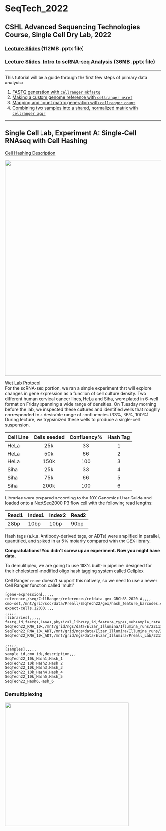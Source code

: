 # SeqTech_2022
## CSHL Advanced Sequencing Technologies Course, Single Cell Dry Lab, 2022


### [Lecture Slides](https://www.dropbox.com/s/t1u9mogpsmjggjh/Preall_SeqTech_2022.pptx?dl=0) (112MB .pptx file)
### [Lecture Slides: Intro to scRNA-seq Analysis](https://www.dropbox.com/s/edkr5lgsbtscylp/Intro_to_scRNAseq.pptx?dl=0) (36MB .pptx file)
-------

This tutorial will be a guide through the first few steps of primary data analysis:
1. [FASTQ generation with `cellranger mkfastq`](#section1)
2. [Making a custom genome reference with `cellranger mkref`](#section2)
3. [Mapping and count matrix generation with `cellranger count`](#section3)
4. [Combining two samples into a shared, normalized matrix with `cellranger aggr`](#section4)

-------
## Single Cell Lab, Experiment A: Single-Cell RNAseq with Cell Hashing
[Cell Hashing Description](https://cite-seq.com/cell-hashing/)

<img src="https://citeseq.files.wordpress.com/2018/02/cell_hashing.png" width="700">

[Wet Lab Protocol](https://www.dropbox.com/s/mitbrqaxtgbavgo/SeqTech_2022_SingCell_protocol.docx?dl=0)  
For the scRNA-seq portion, we ran a simple experiment that will explore changes in gene expression as a function of cell culture density. Two different human cervical cancer lines, HeLa and Siha, were plated in 6-well format on Friday spanning a wide range of densities.  On Tuesday morning before the lab, we inspected these cultures and identified wells that roughly corresponded to a desirable range of confluencies (33%, 66%, 100%).  During lecture, we trypsinized these wells to produce a single-cell suspension.


| Cell Line | Cells seeded    | Confluency% | Hash Tag |
| --------- | :-------------: | :--------:  | :------: |
|HeLa       | 25k             | 33          | 1        |
|HeLa       | 50k             | 66          | 2        |
|HeLa       | 150k            | 100         | 3        |
|Siha       | 25k             | 33          | 4        |
|Siha       | 75k             | 66          | 5        |
|Siha       | 200k            | 100         | 6        |


Libraries were prepared according to the 10X Genomics User Guide and loaded onto a NextSeq2000 P3 flow cell with the following read lengths:  

| Read1 | Index1 | Index2 | Read2 |
|---|---|---|---|
|28bp|10bp|10bp|90bp|

Hash tags (a.k.a. Antibody-derived tags, or ADTs) were amplified in parallel, quantified, and spiked in at 5% molarity compared with the GEX library.

**Congratulations!  You didn't screw up an experiment.  Now you might have data.**

To demulitiplex, we are going to use 10X's built-in pipeline, designed for their cholesterol-modified oligo hash tagging system called <a href=https://support.10xgenomics.com/single-cell-gene-expression/software/pipelines/latest/what-is-cellplex>Cellplex</a>

Cell Ranger `count` doesn't support this natively, so we need to use a newer Cell Ranger function called 'multi'

```bash
[gene-expression],,,,,
reference,/seq/CellRanger/references/refdata-gex-GRCh38-2020-A,,,,
cmo-set,/mnt/grid/scc/data/Preall/SeqTech22/gex/hash_feature_barcodes.csv,,,,
expect-cells,12000,,,,
,,,,,
[libraries],,,,,
fastq_id,fastqs,lanes,physical_library_id,feature_types,subsample_rate
SeqTech22_RNA_10k,/mnt/grid/ngs/data/Elzar_Illumina/Illumina_runs/221114_VH00553_137_AAATLNYHV/AAATLNYHV/outs/fastq_path/SeqTech22/311810,any,SeqTech22_RNA_10k,gene expression,
SeqTech22_RNA_10k_ADT,/mnt/grid/ngs/data/Elzar_Illumina/Illumina_runs/221114_VH00553_137_AAATLNYHV/Data/Intensities/BaseCalls/311815/311813/,any,SeqTech22_RNA_10k_ADT,Multiplexing Capture,
SeqTech22_RNA_10k_ADT,/mnt/grid/ngs/data/Elzar_Illumina/Preall_Lab/221114_NB551387_0784_AHCYJJBGXN/311817/,any,SeqTech22_RNA_10k_ADT,Multiplexing Capture,

,,,,,
[samples],,,,,
sample_id,cmo_ids,description,,,
SeqTech22_10k_Hash1,Hash_1
SeqTech22_10k_Hash2,Hash_2
SeqTech22_10k_Hash3,Hash_3
SeqTech22_10k_Hash4,Hash_4
SeqTech22_10k_Hash5,Hash_5
SeqTech22_Hash6,Hash_6
```

### Demultiplexing
<img src=https://support.10xgenomics.com/img/multi_config_csv_expt_diagrams/multi_config_csv_gex_cmo.png align=left width=400>

